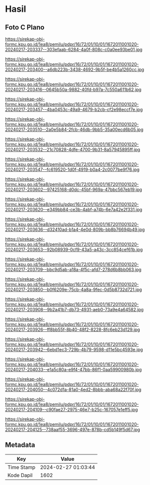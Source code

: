 # Hasil

## Foto C Plano

https://sirekap-obj-formc.kpu.go.id/1ea8/pemilu/pdpr/16/72/01/10/01/1672011001020-20240217-203337--303efaab-6284-4a0f-808c-c0a0ee93be01.jpg

https://sirekap-obj-formc.kpu.go.id/1ea8/pemilu/pdpr/16/72/01/10/01/1672011001020-20240217-203400--a6db223b-3438-4692-9b5f-be4b5a1260cc.jpg

https://sirekap-obj-formc.kpu.go.id/1ea8/pemilu/pdpr/16/72/01/10/01/1672011001020-20240217-203416--0645b50a-9882-40fd-b97a-7c550a611b62.jpg

https://sirekap-obj-formc.kpu.go.id/1ea8/pemilu/pdpr/16/72/01/10/01/1672011001020-20240217-203457--4ba0453c-49a9-4679-b2cb-cf2e98eccf7e.jpg

https://sirekap-obj-formc.kpu.go.id/1ea8/pemilu/pdpr/16/72/01/10/01/1672011001020-20240217-203510--2a0e5b84-2fcb-46db-9bb5-35a00ecd6b05.jpg

https://sirekap-obj-formc.kpu.go.id/1ea8/pemilu/pdpr/16/72/01/10/01/1672011001020-20240217-203532--21c70828-4dfe-4700-9b31-8a57945895ff.jpg

https://sirekap-obj-formc.kpu.go.id/1ea8/pemilu/pdpr/16/72/01/10/01/1672011001020-20240217-203547--fc619520-1d0f-4919-b0a4-2c0077be9f76.jpg

https://sirekap-obj-formc.kpu.go.id/1ea8/pemilu/pdpr/16/72/01/10/01/1672011001020-20240217-203602--97425168-d0dc-45bf-969a-47bbc567eb19.jpg

https://sirekap-obj-formc.kpu.go.id/1ea8/pemilu/pdpr/16/72/01/10/01/1672011001020-20240217-203620--e349bb84-ce3b-4abf-a74b-6e7a42e2f331.jpg

https://sirekap-obj-formc.kpu.go.id/1ea8/pemilu/pdpr/16/72/01/10/01/1672011001020-20240217-203636--d32410ad-b1a4-4e0d-809b-bb8b76694b49.jpg

https://sirekap-obj-formc.kpu.go.id/1ea8/pemilu/pdpr/16/72/01/10/01/1672011001020-20240217-203653--92b08939-0cf9-43a5-a43c-3cc854cef61b.jpg

https://sirekap-obj-formc.kpu.go.id/1ea8/pemilu/pdpr/16/72/01/10/01/1672011001020-20240217-203709--bbc9d5ab-a18a-4f5c-afd7-278d6b8bb063.jpg

https://sirekap-obj-formc.kpu.go.id/1ea8/pemilu/pdpr/16/72/01/10/01/1672011001020-20240217-203850--b0f6209e-75cb-4a8a-9fec-0d5b8732d721.jpg

https://sirekap-obj-formc.kpu.go.id/1ea8/pemilu/pdpr/16/72/01/10/01/1672011001020-20240217-203908--9b2a41b7-db73-4931-aeb0-73a9e4a64582.jpg

https://sirekap-obj-formc.kpu.go.id/1ea8/pemilu/pdpr/16/72/01/10/01/1672011001020-20240217-203926--ff8bb55f-8b40-48f2-8228-8fc6eb23d129.jpg

https://sirekap-obj-formc.kpu.go.id/1ea8/pemilu/pdpr/16/72/01/10/01/1672011001020-20240217-203942--6ebd1ec3-729b-4b79-9598-d11e5bc4593e.jpg

https://sirekap-obj-formc.kpu.go.id/1ea8/pemilu/pdpr/16/72/01/10/01/1672011001020-20240217-204033--e1a5c80a-e9f4-47bb-86f1-0aa59900980b.jpg

https://sirekap-obj-formc.kpu.go.id/1ea8/pemilu/pdpr/16/72/01/10/01/1672011001020-20240217-204050--4c072d1a-81a0-4ed2-8bbb-aba68a22f70f.jpg

https://sirekap-obj-formc.kpu.go.id/1ea8/pemilu/pdpr/16/72/01/10/01/1672011001020-20240217-204109--c90fae27-2975-46e7-b25c-167057e1eff5.jpg

https://sirekap-obj-formc.kpu.go.id/1ea8/pemilu/pdpr/16/72/01/10/01/1672011001020-20240217-204125--738aaf55-3696-497e-878b-cd5b149f5d67.jpg


## Metadata

| Key        | Value               |
| ---------- | ------------------- |
| Time Stamp | 2024-02-27 01:03:44 |
| Kode Dapil | 1602                |



